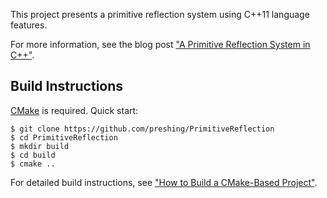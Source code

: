 This project presents a primitive reflection system using C++11 language features.

For more information, see the blog post ["A Primitive Reflection System in C++"](http://preshing.com/20180116/a-primitive-reflection-system-in-cpp-part-1).

## Build Instructions

[CMake](https://cmake.org/) is required. Quick start:

    $ git clone https://github.com/preshing/PrimitiveReflection
    $ cd PrimitiveReflection
    $ mkdir build
    $ cd build
    $ cmake ..

For detailed build instructions, see ["How to Build a CMake-Based Project"](http://preshing.com/20170511/how-to-build-a-cmake-based-project).
